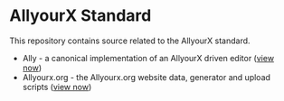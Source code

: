 # AllyourX Standard

This repository contains source related to the AllyourX standard. 

* Ally - a canonical implementation of an AllyourX driven editor ([view now](allyourx/tree/master/allyourx/#readme))
* Allyourx.org - the Allyourx.org website data, generator and upload scripts ([view now](allyourx/tree/master/allyourx.org/#readme))
